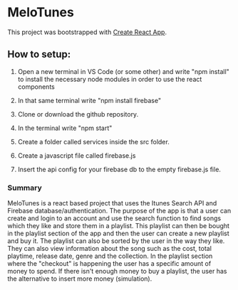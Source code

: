 # MeloTunes

This project was bootstrapped with [Create React App](https://github.com/facebook/create-react-app).

## How to setup:
1. Open a new terminal in VS Code (or some other) and write "npm install" to install the necessary node modules in order to use the react components

2. In that same terminal write "npm install firebase"

3. Clone or download the github repository. 

4. In the terminal write "npm start"

5. Create a folder called services inside the src folder.

6. Create a javascript file called firebase.js

7. Insert the api config for your firebase db to the empty firebase.js file.


### Summary

MeloTunes is a react based project that uses the Itunes Search API and Firebase database/authentication. The purpose of the app is that a user can create and login to an account and use the search function to find songs which they like and store them in a playlist. This playlist can then be bought in the playlist section of the app and then the user can create a new playlist and buy it. The playlist can also be sorted by the user in the way they like. They can also view information about the song such as the cost, total playtime, release date, genre and the collection. In the playlist section where the "checkout" is happening the user has a specific amount of money to spend. If there isn't enough money to buy a playlist, the user has the alternative to insert more money (simulation). 

